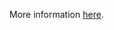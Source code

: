 More information [here](https://docs.paloaltonetworks.com/content/techdocs/en_US/prisma/prisma-cloud/prisma-cloud-code-security-policy-reference/alibaba-policies/alibaba-general-policies/ensure-alibaba-cloud-rds-instance-has-log-disconnections-enabled.html).
